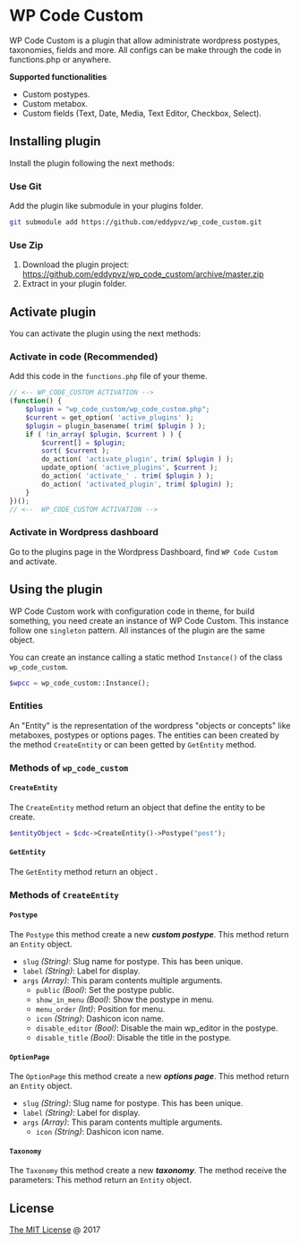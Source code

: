 # WP Code Custom 
WP Code Custom is a plugin that allow administrate wordpress postypes, taxonomies, fields and more.
All configs can be make through the code in functions.php or anywhere. 

**Supported functionalities**

- Custom postypes.
- Custom metabox.
- Custom fields (Text, Date, Media, Text Editor, Checkbox, Select).

## Installing plugin
Install the plugin following the next methods:

### Use Git
Add the plugin like submodule in your plugins folder.
```bash
git submodule add https://github.com/eddypvz/wp_code_custom.git
```

### Use Zip

1. Download the plugin project: <br/>
    <https://github.com/eddypvz/wp_code_custom/archive/master.zip>
2. Extract in your plugin folder.


## Activate plugin
You can activate the plugin using the next methods:

### Activate in code (Recommended)
Add this code in the `functions.php` file of your theme.
```php
// <-- WP_CODE_CUSTOM ACTIVATION -->
(function() {
    $plugin = "wp_code_custom/wp_code_custom.php";
    $current = get_option( 'active_plugins' );
    $plugin = plugin_basename( trim( $plugin ) );
    if ( !in_array( $plugin, $current ) ) {
        $current[] = $plugin;
        sort( $current );
        do_action( 'activate_plugin', trim( $plugin ) );
        update_option( 'active_plugins', $current );
        do_action( 'activate_' . trim( $plugin ) );
        do_action( 'activated_plugin', trim( $plugin) );
    }
})();
// <--  WP_CODE_CUSTOM ACTIVATION -->
```

### Activate in Wordpress dashboard
Go to the plugins page in the Wordpress Dashboard, find `WP Code Custom` and activate.


## Using the plugin
WP Code Custom work with configuration code in theme, for build something, you need create an instance of WP Code Custom.
This instance follow one `singleton` pattern. All instances of the plugin are the same object. 

You can create an instance calling a static method `Instance()` of the class `wp_code_custom`.
```php
$wpcc = wp_code_custom::Instance();
```

### Entities
An "Entity" is the representation of the wordpress "objects or concepts" like metaboxes, postypes or options pages.
The entities can been created by the method `CreateEntity` or can been getted by `GetEntity` method.


### Methods of `wp_code_custom`

#### `CreateEntity`
The `CreateEntity` method return an object that define the entity to be create.

```php
$entityObject = $cdc->CreateEntity()->Postype("post");
```

#### `GetEntity`
The `GetEntity` method return an object .


### Methods of `CreateEntity`

#### `Postype`
The `Postype` this method create a new **_custom postype_**. This method return an `Entity` object.

- `slug` _(String)_: Slug name for postype. This has been unique.
- `label` _(String)_: Label for display.
- `args` _(Array)_: This param contents multiple arguments.
    - `public` _(Bool)_: Set the postype public.
    - `show_in_menu` _(Bool)_: Show the postype in menu. 
    - `menu_order` _(Int)_: Position for menu. 
    - `icon` _(String)_: Dashicon icon name. 
    - `disable_editor` _(Bool)_: Disable the main wp_editor in the postype.
    - `disable_title` _(Bool)_: Disable the title in the postype.

#### `OptionPage`
The `OptionPage` this method create a new **_options page_**. This method return an `Entity` object.

- `slug` _(String)_: Slug name for postype. This has been unique.
- `label` _(String)_: Label for display.
- `args` _(Array)_: This param contents multiple arguments.
    - `icon` _(String)_: Dashicon icon name.

#### `Taxonomy`
The `Taxonomy` this method create a new **_taxonomy_**. The method receive the parameters: This method return an `Entity` object.





## License

[The MIT License](http://piecioshka.mit-license.org) @ 2017
